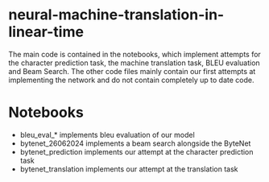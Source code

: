 # neural-machine-translation-in-linear-time
The main code is contained in the notebooks, which implement attempts for the character prediction task, the machine translation task, BLEU evaluation and Beam Search.
The other code files mainly contain our first attempts at implementing the network and do not contain completely up to date code.
# Notebooks
  * bleu_eval_* implements bleu evaluation of our model
  * bytenet_26062024 implements a beam search alongside the ByteNet
  * bytenet_prediction implements our attempt at the character prediction task
  * bytenet_translation implements our attempt at the translation task
